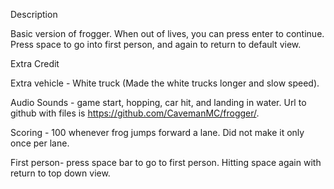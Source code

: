 Description

Basic version of frogger. When out of lives, you can press enter to continue. Press space to go into first person, and again to return to default view. 

Extra Credit

Extra vehicle - White truck (Made the white trucks longer and slow speed).

Audio Sounds - game start, hopping, car hit, and landing in water. Url to github with files is https://github.com/CavemanMC/frogger/.

Scoring - 100 whenever frog jumps forward a lane. Did not make it only once per lane.

First person- press space bar to go to first person. Hitting space again with return to top down view.

